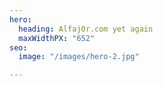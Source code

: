 ```yaml
---
hero:
  heading: Alfaj0r.com yet again
  maxWidthPX: "652"
seo:
  image: "/images/hero-2.jpg"

---
```


